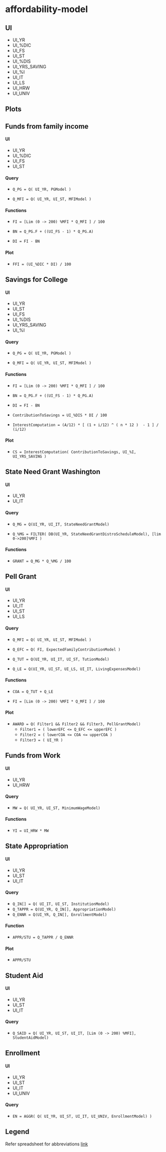 # affordability-model

## UI

- UI_YR
- UI_%DIC 
- UI_FS 
- UI_ST
- UI_%DIS
- UI_YRS_SAVING
- UI_%I
- UI_IT
- UI_LS
- UI_HRW
- UI_UNIV

## Plots

Funds from family income
--------------------------

#### UI

- UI_YR
- UI_%DIC 
- UI_FS 
- UI_ST

#### Query

- `Q_PG = Q( UI_YR, PGModel )`

- `Q_MFI = Q( UI_YR, UI_ST, MFIModel )`

#### Functions

- `FI = [Lim (0 -> 200) %MFI * Q_MFI ] / 100`

- `BN = Q_PG.F + ((UI_FS - 1) * Q_PG.A)`

- `DI = FI - BN`

#### Plot

- `FFI = (UI_%DIC * DI) / 100`

Savings for College
-------------------

#### UI

- UI_YR
- UI_ST
- UI_FS
- UI_%DIS
- UI_YRS_SAVING
- UI_%I

#### Query

- `Q_PG = Q( UI_YR, PGModel )`

- `Q_MFI = Q( UI_YR, UI_ST, MFIModel )`


#### Functions 

- `FI = [Lim (0 -> 200) %MFI * Q_MFI ] / 100`

- `BN = Q_PG.F + ((UI_FS - 1) * Q_PG.A)`

- `DI = FI - BN`

- `ContributionToSavings = UI_%DIS * DI / 100`

- `InterestComputation = (A/12) * [ (1 + i/12) ^ ( n * 12 )  - 1 ] / (i/12)`

#### Plot

- `CS = InterestComputation( ContributionToSavings, UI_%I, UI_YRS_SAVING )`


State Need Grant Washington
----------------------------

#### UI

- UI_YR
- UI_IT

#### Query

- `Q_MG = Q(UI_YR, UI_IT, StateNeedGrantModel)`

- `Q_%MG = FILTER( DB(UI_YR, StateNeedGrantDistroScheduleModel), [lim 0->200]%MFI )`

#### Functions

- `GRANT = Q_MG * Q_%MG / 100`

Pell Grant
----------

#### UI

- UI_YR
- UI_IT
- UI_ST
- UI_LS

#### Query
- `Q_MFI = Q( UI_YR, UI_ST, MFIModel )`

- `Q_EFC = Q( FI, ExpectedFamilyContributionModel )`

- `Q_TUT = Q(UI_YR, UI_IT, UI_ST, TutionModel)`

- `Q_LE = Q(UI_YR, UI_ST, UI_LS, UI_IT, LivingExpensesModel)`

#### Functions

- `COA = Q_TUT + Q_LE`

- `FI = [Lim (0 -> 200) %MFI * Q_MFI ] / 100`

#### Plot

- `AWARD = Q( Filter1 && Filter2 && Filter3, PellGrantModel)`
     - `Filter1 = ( lowerEFC <= Q_EFC <= upperEFC )`
     - `Filter2 = ( lowerCOA <= COA <= upperCOA )` 
     - `Filter3 = ( UI_YR )`

Funds from Work
--------------

#### UI

- UI_YR
- UI_HRW

#### Query

- `MW = Q( UI_YR, UI_ST, MinimumWageModel)`

#### Functions

- `YI = UI_HRW * MW`


State Appropriation
-------------------

#### UI

- UI_YR
- UI_ST
- UI_IT

#### Query

- `Q_IN[] = Q( UI_IT, UI_ST, InstitutionModel)`
- `Q_TAPPR = Q(UI_YR, Q_IN[], AppropriationModel)`
- `Q_ENNR = Q(UI_YR, Q_IN[], EnrollmentModel)`


#### Function

- `APPR/STU = Q_TAPPR / Q_ENNR` 

#### Plot

- `APPR/STU`



Student Aid
------------------

#### UI

- UI_YR
- UI_ST
- UI_IT


#### Query

- `Q_SAID = Q( UI_YR, UI_ST, UI_IT, [Lim (0 -> 200) %MFI], StudentAidModel)`

Enrollment
----------

#### UI

- UI_YR
- UI_ST
- UI_IT
- UI_UNIV

#### Query

- `EN = AGGR( Q( UI_YR, UI_ST, UI_IT, UI_UNIV, EnrollmentModel) )`


## Legend

Refer spreadsheet for abbreviations [link](https://docs.google.com/a/uw.edu/spreadsheets/d/1QxwDoSTouTrQyf1P_X0LqK6ULsh6QGpIv9a_rld4seo/edit?usp=sharing)